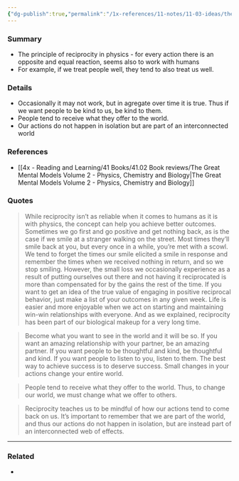 ```yaml
---
{"dg-publish":true,"permalink":"/1x-references/11-notes/11-03-ideas/the-principle-of-reciprocity-applies-in-human-interactions/","title":"The principle of reciprocity applies in human interactions","created":"2025-04-19T11:52:50.851+03:00","updated":"2025-04-19T20:40:09.154+03:00"}
---
```



### Summary
- The principle of reciprocity in physics - for every action there is an opposite and equal reaction, seems also to work with humans
- For example, if we treat people well, they tend to also treat us well.

### Details
- Occasionally it may not work, but in agregate over time it is true. Thus if we want people to be kind to us, be kind to them.
- People tend to receive what they offer to the world.
- Our actions do not happen in isolation but are part of an interconnected world

### References
- [[4x - Reading and Learning/41 Books/41.02 Book reviews/The Great Mental Models Volume 2 - Physics, Chemistry and Biology\|The Great Mental Models Volume 2 - Physics, Chemistry and Biology]]

### Quotes

> While reciprocity isn’t as reliable when it comes to humans as it is with physics, the concept can help you achieve better outcomes. Sometimes we go first and go positive and get nothing back, as is the case if we smile at a stranger walking on the street. Most times they’ll smile back at you, but every once in a while, you’re met with a scowl. We tend to forget the times our smile elicited a smile in response and remember the times when we received nothing in return, and so we stop smiling. However, the small loss we occasionally experience as a result of putting ourselves out there and not having it reciprocated is more than compensated for by the gains the rest of the time. If you want to get an idea of the true value of engaging in positive reciprocal behavior, just make a list of your outcomes in any given week. Life is easier and more enjoyable when we act on starting and maintaining win-win relationships with everyone. And as we explained, reciprocity has been part of our biological makeup for a very long time.

> Become what you want to see in the world and it will be so. If you want an amazing relationship with your partner, be an amazing partner. If you want people to be thoughtful and kind, be thoughtful and kind. If you want people to listen to you, listen to them. The best way to achieve success is to deserve success. Small changes in your actions change your entire world.

> People tend to receive what they offer to the world. Thus, to change our world, we must change what we offer to others.

> Reciprocity teaches us to be mindful of how our actions tend to come back on us. It’s important to remember that we are part of the world, and thus our actions do not happen in isolation, but are instead part of an interconnected web of effects.

---


### Related
- 